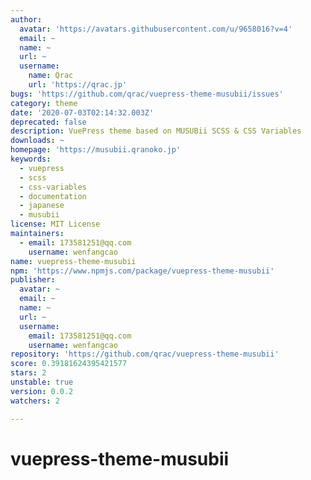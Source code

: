 ```yaml
---
author:
  avatar: 'https://avatars.githubusercontent.com/u/9658016?v=4'
  email: ~
  name: ~
  url: ~
  username:
    name: Qrac
    url: 'https://qrac.jp'
bugs: 'https://github.com/qrac/vuepress-theme-musubii/issues'
category: theme
date: '2020-07-03T02:14:32.003Z'
deprecated: false
description: VuePress theme based on MUSUBii SCSS & CSS Variables
downloads: ~
homepage: 'https://musubii.qranoko.jp'
keywords:
  - vuepress
  - scss
  - css-variables
  - documentation
  - japanese
  - musubii
license: MIT License
maintainers:
  - email: 173581251@qq.com
    username: wenfangcao
name: vuepress-theme-musubii
npm: 'https://www.npmjs.com/package/vuepress-theme-musubii'
publisher:
  avatar: ~
  email: ~
  name: ~
  url: ~
  username:
    email: 173581251@qq.com
    username: wenfangcao
repository: 'https://github.com/qrac/vuepress-theme-musubii'
score: 0.39181624395421577
stars: 2
unstable: true
version: 0.0.2
watchers: 2

---
```


# vuepress-theme-musubii